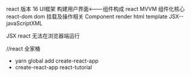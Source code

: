 react 版本 16  UI框架 构建用户界面<---组件构成
react MVVM 组件化核心
react-dom dom 挂载及操作相关
Component render html template JSX--javaScriptXML

JSX react 无法在浏览器端运行

//react 全家桶
- yarn global add create-react-app
- create-react-app react-tutorial
